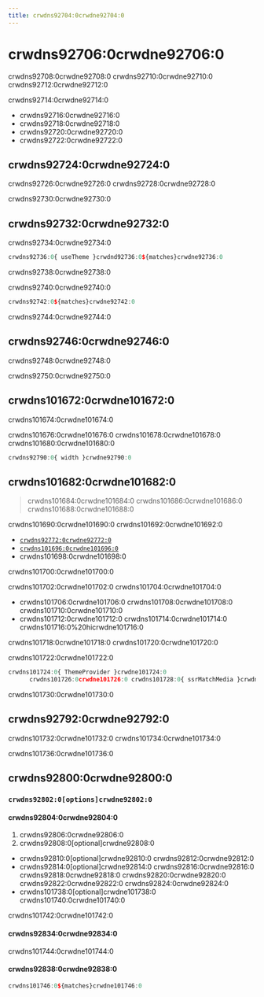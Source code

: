```yaml
---
title: crwdns92704:0crwdne92704:0
---
```


# crwdns92706:0crwdne92706:0

<p class="description">crwdns92708:0crwdne92708:0 crwdns92710:0crwdne92710:0 crwdns92712:0crwdne92712:0</p>

crwdns92714:0crwdne92714:0

- crwdns92716:0crwdne92716:0
- crwdns92718:0crwdne92718:0
- crwdns92720:0crwdne92720:0
- crwdns92722:0crwdne92722:0

## crwdns92724:0crwdne92724:0

crwdns92726:0crwdne92726:0 crwdns92728:0crwdne92728:0

crwdns92730:0crwdne92730:0

## crwdns92732:0crwdne92732:0

crwdns92734:0crwdne92734:0

```jsx
crwdns92736:0{ useTheme }crwdnd92736:0${matches}crwdne92736:0
```

crwdns92738:0crwdne92738:0

crwdns92740:0crwdne92740:0

```jsx
crwdns92742:0${matches}crwdne92742:0
```

crwdns92744:0crwdne92744:0

## crwdns92746:0crwdne92746:0

crwdns92748:0crwdne92748:0

crwdns92750:0crwdne92750:0

## crwdns101672:0crwdne101672:0

crwdns101674:0crwdne101674:0

crwdns101676:0crwdne101676:0 crwdns101678:0crwdne101678:0 crwdns101680:0crwdne101680:0

```js
crwdns92790:0{ width }crwdne92790:0
```

## crwdns101682:0crwdne101682:0

> crwdns101684:0crwdne101684:0 crwdns101686:0crwdne101686:0 crwdns101688:0crwdne101688:0

crwdns101690:0crwdne101690:0 crwdns101692:0crwdne101692:0

- [`crwdns92772:0crwdne92772:0`](crwdns92770:0crwdne92770:0)
- [`crwdns101696:0crwdne101696:0`](crwdns101694:0crwdne101694:0)
- crwdns101698:0crwdne101698:0

crwdns101700:0crwdne101700:0

crwdns101702:0crwdne101702:0 crwdns101704:0crwdne101704:0

- crwdns101706:0crwdne101706:0 crwdns101708:0crwdne101708:0 crwdns101710:0crwdne101710:0
- crwdns101712:0crwdne101712:0 crwdns101714:0crwdne101714:0 crwdns101716:0%20hicrwdne101716:0

crwdns101718:0crwdne101718:0 crwdns101720:0crwdne101720:0

crwdns101722:0crwdne101722:0

```js
crwdns101724:0{ ThemeProvider }crwdne101724:0
      crwdns101726:0crwdne101726:0 crwdns101728:0{ ssrMatchMedia }crwdne101728:0
```

crwdns101730:0crwdne101730:0

## crwdns92792:0crwdne92792:0

crwdns101732:0crwdne101732:0 crwdns101734:0crwdne101734:0

crwdns101736:0crwdne101736:0

## crwdns92800:0crwdne92800:0

### `crwdns92802:0[options]crwdne92802:0`

#### crwdns92804:0crwdne92804:0

1. crwdns92806:0crwdne92806:0
2. crwdns92808:0[optional]crwdne92808:0 
  - crwdns92810:0[optional]crwdne92810:0 crwdns92812:0crwdne92812:0
  - crwdns92814:0[optional]crwdne92814:0 crwdns92816:0crwdne92816:0 crwdns92818:0crwdne92818:0 crwdns92820:0crwdne92820:0 crwdns92822:0crwdne92822:0 crwdns92824:0crwdne92824:0
  - crwdns101738:0[optional]crwdne101738:0 crwdns101740:0crwdne101740:0

crwdns101742:0crwdne101742:0

#### crwdns92834:0crwdne92834:0

crwdns101744:0crwdne101744:0

#### crwdns92838:0crwdne92838:0

```jsx
crwdns101746:0${matches}crwdne101746:0
```